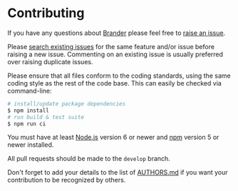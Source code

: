 # Contributing

If you have any questions about [Brander](https://github.com/NotNinja/brander) please feel free to
[raise an issue](https://github.com/NotNinja/brander/issues/new).

Please [search existing issues](https://github.com/NotNinja/brander/issues) for the same feature and/or issue before
raising a new issue. Commenting on an existing issue is usually preferred over raising duplicate issues.

Please ensure that all files conform to the coding standards, using the same coding style as the rest of the code base.
This can easily be checked via command-line:

``` bash
# install/update package dependencies
$ npm install
# run build & test suite
$ npm run ci
```

You must have at least [Node.js](https://nodejs.org) version 6 or newer and [npm](https://npmjs.com) version 5 or newer
installed.

All pull requests should be made to the `develop` branch.

Don't forget to add your details to the list of [AUTHORS.md](https://github.com/NotNinja/brander/blob/master/AUTHORS.md)
if you want your contribution to be recognized by others.
